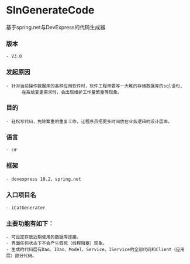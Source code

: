 SlnGenerateCode
=======================================================================================

基于spring.net与DevExpress的代码生成器

### 版本

    - V3.0
    
### 发起原因

    - 针对当前操作数据库的各种应用软件时，软件工程师要写一大堆的存储数据库的sql语句,
          在系统变更需求时，会出现维护工作量繁重等现象。
          
### 目的

    - 轻松写代码，免除繁重的重复工作，让程序员把更多时间放在业务逻辑的设计层面。
    
### 语言

    - c#
    
### 框架

    - devexpress 10.2、spring.net
    
### 入口项目名

    - iCatGenerater

### 主要功能有如下：

    - 可设定存放近期使用的数据库连接。
    - 界面任何状态下不会产生假死（线程阻塞）现象。
    - 生成的代码层有Dao、IDao、Model、Service、IService的全部代码和Client（应用层）部分代码。
